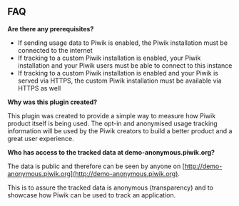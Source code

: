 ## FAQ

__Are there any prerequisites?__

* If sending usage data to Piwik is enabled, the Piwik installation must be connected to the internet
* If tracking to a custom Piwik installation is enabled, your Piwik installation and your Piwik users must be able to connect to this instance
* If tracking to a custom Piwik installation is enabled and your Piwik is served via HTTPS, the custom Piwik installation must be available via HTTPS as well

__Why was this plugin created?__

This plugin was created to provide a simple way to measure how Piwik product itself is being used. The opt-in and anonymised usage tracking information will be used by the Piwik creators to build a better product and a great user experience.

__Who has access to the tracked data at demo-anonymous.piwik.org?__

The data is public and therefore can be seen by anyone on [http://demo-anonymous.piwik.org](http://demo-anonymous.piwik.org).

This is to assure the tracked data is anonymous (transparency) and to showcase how Piwik can be used to track an application.